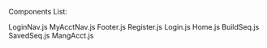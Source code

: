 
Components List:

LoginNav.js
MyAcctNav.js
Footer.js
Register.js
Login.js
Home.js
BuildSeq.js
SavedSeq.js
MangAcct.js

